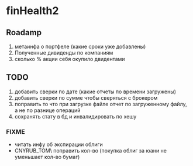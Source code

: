 # finHealth2

## Roadamp

1. метаинфа о портфеле (какие сроки уже добавлены)
2. Полученные дивиденды по компаниям
3. сколько % акции себя окупило двидентами

## TODO

1. добавить сверки по дате (какие отчеты по времени загружены)
2. добавить сверки по сумме чтобы сверяться с брокером
3. поправить то что при загрузке файле отчет по загруженному файлу, а не по разнице операций
4. сохранять стату в бд и инвалидировать по хешу

### FIXME

- читать инфу об экспирации облиги
- CNYRUB_TOM\ поправить кол-во (покупка облиг за юани не уменьшает кол-во бумаг)
